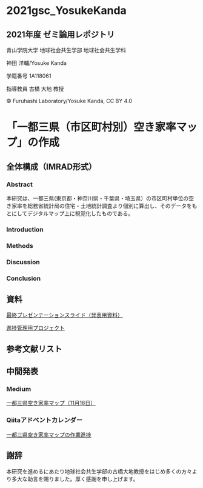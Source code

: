 # 2021gsc_YosukeKanda
## 2021年度 ゼミ論用レポジトリ

青山学院大学 地球社会共生学部 地球社会共生学科

神田 洋輔/Yosuke Kanda

学籍番号 1A118061

指導教員 古橋 大地 教授

© Furuhashi Laboratory/Yosuke Kanda, CC BY 4.0

# 「一都三県（市区町村別）空き家率マップ」の作成

## 全体構成（IMRAD形式）
### Abstract
本研究は、一都三県(東京都・神奈川県・千葉県・埼玉県）の市区町村単位の空き家率を総務省統計局の住宅・土地統計調査より個別に算出し、そのデータをもとにしてデジタルマップ上に視覚化したものである。


### Introduction

### Methods

### Discussion

### Conclusion



## 資料
[最終プレゼンテーションスライド（発表用資料）](https://docs.google.com/presentation/d/1rdNYrq0WUOnIdI-mxJzm_W961YzSmf_J0hkL1oKQoCM/edit?usp=sharing)

[進捗管理用プロジェクト](https://github.com/furuhashilab/2021gsc_YosukeKanda/projects/1) 

## 参考文献リスト


## 中間発表
### Medium
[一都三県空き家率マップ（11月16日）](https://docs.google.com/presentation/d/1rdNYrq0WUOnIdI-mxJzm_W961YzSmf_J0hkL1oKQoCM/edit?usp=sharing)

### Qiitaアドベントカレンダー
[一都三県空き家率マップの作業進捗](https://qiita.com/cancancanda/items/53c191ee4914041cc172)


## 謝辞
本研究を進めるにあたり地球社会共生学部の古橋大地教授をはじめ多くの方々より多大な助言を賜りました。厚く感謝を申し上げます。
